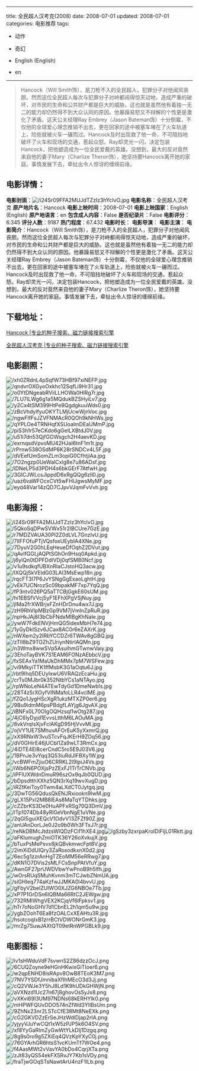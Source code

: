 
---
title: 全民超人汉考克(2008)
date: 2008-07-01
updated: 2008-07-01
categories: 电影推荐
tags:
- 动作
- 奇幻

- English (English)
- en
---


> Hancock（Will Smith饰），是刀枪不入的全民超人，犯罪分子对他闻风丧胆。然而这位全民超人每次与犯罪分子对峙都闹得惊天动地，造成严重的破坏，对市民的生命和公共财产都是巨大的威胁。这也就是虽然他有着独一无二的能力却仍然得不到大众认同的原因。他暴躁易怒又不辩解的个性更是激化了矛盾。这天公关经理Ray Embrey（Jason Bateman饰）十分倒霉，不仅他的全球爱心理念推销不出去，更在回家的途中被塞车堵在了火车轨道上，险些就被火车一碾而过。Hancock及时出现救了他一命，不可阻挡地破坏了火车和现场的交通，惹起众怒。Ray却灵光一闪，决定包装Hancock，把他塑造成为一位全民爱戴的英雄。没想到，最大的反对竟然来自他的妻子Mary（Charlize Theron饰），她坚持要Hancock离开她的家庭。事情发展下去，牵扯出令人惊讶的缠绵前缘。

## **电影详情**：

**电影封面**：<img src="https://image.tmdb.org/t/p/w200/i24Sr09FFA2MUJdTZzIz3hYcIvO.jpg" alt="/i24Sr09FFA2MUJdTZzIz3hYcIvO.jpg" title="/i24Sr09FFA2MUJdTZzIz3hYcIvO.jpg">
**电影名称**：全民超人汉考克
**原产地片名**：Hancock
**电影上映时间**：2008-07-01
**电影上映国家**：English (English)
**原产地语言**：en
**包含成人内容**：False
**是否纪录片**：False
**电影评分**：6.345
**评分人数**：9187
**热门程度**：67.432
**电影时长**：
**电影导演**：
**电影主演**：
**电影简介**：Hancock（Will Smith饰），是刀枪不入的全民超人，犯罪分子对他闻风丧胆。然而这位全民超人每次与犯罪分子对峙都闹得惊天动地，造成严重的破坏，对市民的生命和公共财产都是巨大的威胁。这也就是虽然他有着独一无二的能力却仍然得不到大众认同的原因。他暴躁易怒又不辩解的个性更是激化了矛盾。这天公关经理Ray Embrey（Jason Bateman饰）十分倒霉，不仅他的全球爱心理念推销不出去，更在回家的途中被塞车堵在了火车轨道上，险些就被火车一碾而过。Hancock及时出现救了他一命，不可阻挡地破坏了火车和现场的交通，惹起众怒。Ray却灵光一闪，决定包装Hancock，把他塑造成为一位全民爱戴的英雄。没想到，最大的反对竟然来自他的妻子Mary（Charlize Theron饰），她坚持要Hancock离开她的家庭。事情发展下去，牵扯出令人惊讶的缠绵前缘。

## **下载地址**：
[Hancock |专业的种子搜索、磁力链接搜索引擎](https://movie.amd794.com:2083/?search=Hancock&ordering=&mode=match_phrase&page_size=10&page=1)

[全民超人汉考克 |专业的种子搜索、磁力链接搜索引擎](https://movie.amd794.com:2083/?search=%E5%85%A8%E6%B0%91%E8%B6%85%E4%BA%BA%E6%B1%89%E8%80%83%E5%85%8B&ordering=&mode=match_phrase&page_size=10&page=1)
 

## **电影剧照**：
<img src="https://image.tmdb.org/t/p/original/xh0ZRdnL4pSqfW73HBf97xiNEFP.jpg" alt="/xh0ZRdnL4pSqfW73HBf97xiNEFP.jpg" title="/xh0ZRdnL4pSqfW73HBf97xiNEFP.jpg"><img src="https://image.tmdb.org/t/p/original/qndvrOXGyoOxkhc12SqfLi9Hr31.jpg" alt="/qndvrOXGyoOxkhc12SqfLi9Hr31.jpg" title="/qndvrOXGyoOxkhc12SqfLi9Hr31.jpg"><img src="https://image.tmdb.org/t/p/original/o0YtDNgeabRViiLLHOWa0HlRg7r.jpg" alt="/o0YtDNgeabRViiLLHOWa0HlRg7r.jpg" title="/o0YtDNgeabRViiLLHOWa0HlRg7r.jpg"><img src="https://image.tmdb.org/t/p/original/7LU7ILWg6g1a5MQdukBZSHyiLv7.jpg" alt="/7LU7ILWg6g1a5MQdukBZSHyiLv7.jpg" title="/7LU7ILWg6g1a5MQdukBZSHyiLv7.jpg"><img src="https://image.tmdb.org/t/p/original/y2Cx4tSM399HtPe9QgdgkuuWds0.jpg" alt="/y2Cx4tSM399HtPe9QgdgkuuWds0.jpg" title="/y2Cx4tSM399HtPe9QgdgkuuWds0.jpg"><img src="https://image.tmdb.org/t/p/original/zBcVhdylfyuOKYTLMjUcwWjnVoc.jpg" alt="/zBcVhdylfyuOKYTLMjUcwWjnVoc.jpg" title="/zBcVhdylfyuOKYTLMjUcwWjnVoc.jpg"><img src="https://image.tmdb.org/t/p/original/ngwFlfFsJZVFNMAcR0QOh9kNHWs.jpg" alt="/ngwFlfFsJZVFNMAcR0QOh9kNHWs.jpg" title="/ngwFlfFsJZVFNMAcR0QOh9kNHWs.jpg"><img src="https://image.tmdb.org/t/p/original/qYPLOe4TRNHqfXSUoalmDEaUMmP.jpg" alt="/qYPLOe4TRNHqfXSUoalmDEaUMmP.jpg" title="/qYPLOe4TRNHqfXSUoalmDEaUMmP.jpg"><img src="https://image.tmdb.org/t/p/original/piS3h1r57eCKdo6gGeILXBtdJ0V.jpg" alt="/piS3h1r57eCKdo6gGeILXBtdJ0V.jpg" title="/piS3h1r57eCKdo6gGeILXBtdJ0V.jpg"><img src="https://image.tmdb.org/t/p/original/u51i7dn53QjfGOWsgch2H4aevKD.jpg" alt="/u51i7dn53QjfGOWsgch2H4aevKD.jpg" title="/u51i7dn53QjfGOWsgch2H4aevKD.jpg"><img src="https://image.tmdb.org/t/p/original/exrnqsdVpvoMU42HJaI6tnF1m1t.jpg" alt="/exrnqsdVpvoMU42HJaI6tnF1m1t.jpg" title="/exrnqsdVpvoMU42HJaI6tnF1m1t.jpg"><img src="https://image.tmdb.org/t/p/original/rPrnw538OSdMP6K28rSNDCv4L5F.jpg" alt="/rPrnw538OSdMP6K28rSNDCv4L5F.jpg" title="/rPrnw538OSdMP6K28rSNDCv4L5F.jpg"><img src="https://image.tmdb.org/t/p/original/dVEefUmSomZLm3opiG0CfhtjiAa.jpg" alt="/dVEefUmSomZLm3opiG0CfhtjiAa.jpg" title="/dVEefUmSomZLm3opiG0CfhtjiAa.jpg"><img src="https://image.tmdb.org/t/p/original/7O2ngzp0UeWalCxlg8e7u86ADsf.jpg" alt="/7O2ngzp0UeWalCxlg8e7u86ADsf.jpg" title="/7O2ngzp0UeWalCxlg8e7u86ADsf.jpg"><img src="https://image.tmdb.org/t/p/original/lDNeLP5d3PDH4s6bkGErF7AtfwH.jpg" alt="/lDNeLP5d3PDH4s6bkGErF7AtfwH.jpg" title="/lDNeLP5d3PDH4s6bkGErF7AtfwH.jpg"><img src="https://image.tmdb.org/t/p/original/3GICJWLcsJippdD6xRgQQg6zll0.jpg" alt="/3GICJWLcsJippdD6xRgQQg6zll0.jpg" title="/3GICJWLcsJippdD6xRgQQg6zll0.jpg"><img src="https://image.tmdb.org/t/p/original/uaz6vaWFOcxCVt5wFHIJgwsMyMF.jpg" alt="/uaz6vaWFOcxCVt5wFHIJgwsMyMF.jpg" title="/uaz6vaWFOcxCVt5wFHIJgwsMyMF.jpg"><img src="https://image.tmdb.org/t/p/original/eyd48Var14zQD7CJpvVJqmFvVvh.jpg" alt="/eyd48Var14zQD7CJpvVJqmFvVvh.jpg" title="/eyd48Var14zQD7CJpvVJqmFvVvh.jpg">

## **电影海报**：
<img src="https://image.tmdb.org/t/p/original/i24Sr09FFA2MUJdTZzIz3hYcIvO.jpg" alt="/i24Sr09FFA2MUJdTZzIz3hYcIvO.jpg" title="/i24Sr09FFA2MUJdTZzIz3hYcIvO.jpg"><img src="https://image.tmdb.org/t/p/original/5QkoSqDPwSVWx51r2lBCUre7GzE.jpg" alt="/5QkoSqDPwSVWx51r2lBCUre7GzE.jpg" title="/5QkoSqDPwSVWx51r2lBCUre7GzE.jpg"><img src="https://image.tmdb.org/t/p/original/r7MDZVAUA30Pl2Z0dLVL7GnzIvU.jpg" alt="/r7MDZVAUA30Pl2Z0dLVL7GnzIvU.jpg" title="/r7MDZVAUA30Pl2Z0dLVL7GnzIvU.jpg"><img src="https://image.tmdb.org/t/p/original/7lIFFOfuPTjVQsfoxUEybIA4XNe.jpg" alt="/7lIFFOfuPTjVQsfoxUEybIA4XNe.jpg" title="/7lIFFOfuPTjVQsfoxUEybIA4XNe.jpg"><img src="https://image.tmdb.org/t/p/original/7DyuV2G0hLEqHeueDfOqhZ2DVut.jpg" alt="/7DyuV2G0hLEqHeueDfOqhZ2DVut.jpg" title="/7DyuV2G0hLEqHeueDfOqhZ2DVut.jpg"><img src="https://image.tmdb.org/t/p/original/qAvlfGGLjAQPtSGhOn9Hsq0Apkd.jpg" alt="/qAvlfGGLjAQPtSGhOn9Hsq0Apkd.jpg" title="/qAvlfGGLjAQPtSGhOn9Hsq0Apkd.jpg"><img src="https://image.tmdb.org/t/p/original/j6ylQn0tDPFDdlVDj0qfSM80Ncf.jpg" alt="/j6ylQn0tDPFDdlVDj0qfSM80Ncf.jpg" title="/j6ylQn0tDPFDdlVDj0qfSM80Ncf.jpg"><img src="https://image.tmdb.org/t/p/original/v1u9sdkqfUBXnRIaCJstoHQ3acw.jpg" alt="/v1u9sdkqfUBXnRIaCJstoHQ3acw.jpg" title="/v1u9sdkqfUBXnRIaCJstoHQ3acw.jpg"><img src="https://image.tmdb.org/t/p/original/lXQQjSkVEldG03LAI3MsEwp18n.jpg" alt="/lXQQjSkVEldG03LAI3MsEwp18n.jpg" title="/lXQQjSkVEldG03LAI3MsEwp18n.jpg"><img src="https://image.tmdb.org/t/p/original/rqcFT3I7P6JvYSNgGgExaoLghtH.jpg" alt="/rqcFT3I7P6JvYSNgGgExaoLghtH.jpg" title="/rqcFT3I7P6JvYSNgGgExaoLghtH.jpg"><img src="https://image.tmdb.org/t/p/original/vEk7UCNrozSc09bpakMF7xp7YqQ.jpg" alt="/vEk7UCNrozSc09bpakMF7xp7YqQ.jpg" title="/vEk7UCNrozSc09bpakMF7xp7YqQ.jpg"><img src="https://image.tmdb.org/t/p/original/fP3ntv026PQ5aTTCBjGgkE60sUM.jpg" alt="/fP3ntv026PQ5aTTCBjGgkE60sUM.jpg" title="/fP3ntv026PQ5aTTCBjGgkE60sUM.jpg"><img src="https://image.tmdb.org/t/p/original/hi1EBSfVVcj5yF1EFhXPgVSjNuy.jpg" alt="/hi1EBSfVVcj5yF1EFhXPgVSjNuy.jpg" title="/hi1EBSfVVcj5yF1EFhXPgVSjNuy.jpg"><img src="https://image.tmdb.org/t/p/original/jIMa2frXWBrjxFZnHDrDnu4wx7J.jpg" alt="/jIMa2frXWBrjxFZnHDrDnu4wx7J.jpg" title="/jIMa2frXWBrjxFZnHDrDnu4wx7J.jpg"><img src="https://image.tmdb.org/t/p/original/zH9RhVlpMBzGp9VM7jVmlnZpRuR.jpg" alt="/zH9RhVlpMBzGp9VM7jVmlnZpRuR.jpg" title="/zH9RhVlpMBzGp9VM7jVmlnZpRuR.jpg"><img src="https://image.tmdb.org/t/p/original/npHkJAj8I3bCbFNdxMIBgKhNale.jpg" alt="/npHkJAj8I3bCbFNdxMIBgKhNale.jpg" title="/npHkJAj8I3bCbFNdxMIBgKhNale.jpg"><img src="https://image.tmdb.org/t/p/original/ywW7FdkENVjHmQG5idexMbH7e74.jpg" alt="/ywW7FdkENVjHmQG5idexMbH7e74.jpg" title="/ywW7FdkENVjHmQG5idexMbH7e74.jpg"><img src="https://image.tmdb.org/t/p/original/1yGyDkISzv6JCax8AC0r6eZAXrK.jpg" alt="/1yGyDkISzv6JCax8AC0r6eZAXrK.jpg" title="/1yGyDkISzv6JCax8AC0r6eZAXrK.jpg"><img src="https://image.tmdb.org/t/p/original/nWXem2y2IRbYCCDZr6TWAv8gGBQ.jpg" alt="/nWXem2y2IRbYCCDZr6TWAv8gGBQ.jpg" title="/nWXem2y2IRbYCCDZr6TWAv8gGBQ.jpg"><img src="https://image.tmdb.org/t/p/original/zTIl8bZ9TOZhZUriynNtirIAQMn.jpg" alt="/zTIl8bZ9TOZhZUriynNtirIAQMn.jpg" title="/zTIl8bZ9TOZhZUriynNtirIAQMn.jpg"><img src="https://image.tmdb.org/t/p/original/n3Wmx8wwSVp5AsulhmGTwnwVaiy.jpg" alt="/n3Wmx8wwSVp5AsulhmGTwnwVaiy.jpg" title="/n3Wmx8wwSVp5AsulhmGTwnwVaiy.jpg"><img src="https://image.tmdb.org/t/p/original/3EhoTayBVK7S1EAM6FONzAEbbcV.jpg" alt="/3EhoTayBVK7S1EAM6FONzAEbbcV.jpg" title="/3EhoTayBVK7S1EAM6FONzAEbbcV.jpg"><img src="https://image.tmdb.org/t/p/original/fxSEAxYa1MaUkDhMMx7pM7WSFew.jpg" alt="/fxSEAxYa1MaUkDhMMx7pM7WSFew.jpg" title="/fxSEAxYa1MaUkDhMMx7pM7WSFew.jpg"><img src="https://image.tmdb.org/t/p/original/vi9MkyiTTK1ffMsbK3G1aOqtu6J.jpg" alt="/vi9MkyiTTK1ffMsbK3G1aOqtu6J.jpg" title="/vi9MkyiTTK1ffMsbK3G1aOqtu6J.jpg"><img src="https://image.tmdb.org/t/p/original/rbt9Ihq5DEUyIxwU6VRAQzEcaHu.jpg" alt="/rbt9Ihq5DEUyIxwU6VRAQzEcaHu.jpg" title="/rbt9Ihq5DEUyIxwU6VRAQzEcaHu.jpg"><img src="https://image.tmdb.org/t/p/original/crTs0MJbr0k352NtbYCs1aNTAyo.jpg" alt="/crTs0MJbr0k352NtbYCs1aNTAyo.jpg" title="/crTs0MJbr0k352NtbYCs1aNTAyo.jpg"><img src="https://image.tmdb.org/t/p/original/rpWNoLeN4ATEwTdyGd1DmeNwbls.jpg" alt="/rpWNoLeN4ATEwTdyGd1DmeNwbls.jpg" title="/rpWNoLeN4ATEwTdyGd1DmeNwbls.jpg"><img src="https://image.tmdb.org/t/p/original/28T4z5rXOyfVINMafoLLR4vcIME.jpg" alt="/28T4z5rXOyfVINMafoLLR4vcIME.jpg" title="/28T4z5rXOyfVINMafoLLR4vcIME.jpg"><img src="https://image.tmdb.org/t/p/original/fZQo1JygHScXgR1ukzMTXZP0er6.jpg" alt="/fZQo1JygHScXgR1ukzMTXZP0er6.jpg" title="/fZQo1JygHScXgR1ukzMTXZP0er6.jpg"><img src="https://image.tmdb.org/t/p/original/9Bu9idmM6psPBdgfLAYjg6JgvAX.jpg" alt="/9Bu9idmM6psPBdgfLAYjg6JgvAX.jpg" title="/9Bu9idmM6psPBdgfLAYjg6JgvAX.jpg"><img src="https://image.tmdb.org/t/p/original/iBNFx0L70OIgOQHzsql1wOtg287.jpg" alt="/iBNFx0L70OIgOQHzsql1wOtg287.jpg" title="/iBNFx0L70OIgOQHzsql1wOtg287.jpg"><img src="https://image.tmdb.org/t/p/original/4jC6lyDyjd1EvvsLtthM6LAOuMA.jpg" alt="/4jC6lyDyjd1EvvsLtthM6LAOuMA.jpg" title="/4jC6lyDyjd1EvvsLtthM6LAOuMA.jpg"><img src="https://image.tmdb.org/t/p/original/6vkVrqIsXjvFclAKgD95HjVvvMl.jpg" alt="/6vkVrqIsXjvFclAKgD95HjVvvMl.jpg" title="/6vkVrqIsXjvFclAKgD95HjVvvMl.jpg"><img src="https://image.tmdb.org/t/p/original/ojVY1UE7SMhuvAFOrEuK5yXxmrQ.jpg" alt="/ojVY1UE7SMhuvAFOrEuK5yXxmrQ.jpg" title="/ojVY1UE7SMhuvAFOrEuK5yXxmrQ.jpg"><img src="https://image.tmdb.org/t/p/original/xX9RNxW3vuSTcvFqJKErH9ZOq56.jpg" alt="/xX9RNxW3vuSTcvFqJKErH9ZOq56.jpg" title="/xX9RNxW3vuSTcvFqJKErH9ZOq56.jpg"><img src="https://image.tmdb.org/t/p/original/dV0GHirE46jUCbI1Za9wLT3RmCx.jpg" alt="/dV0GHirE46jUCbI1Za9wLT3RmCx.jpg" title="/dV0GHirE46jUCbI1Za9wLT3RmCx.jpg"><img src="https://image.tmdb.org/t/p/original/4iDTE4EI8cerCndC5ro5E9J03V6.jpg" alt="/4iDTE4EI8cerCndC5ro5E9J03V6.jpg" title="/4iDTE4EI8cerCndC5ro5E9J03V6.jpg"><img src="https://image.tmdb.org/t/p/original/1BPnJe3vYqq3Q53iuRdJlFBXy1W.jpg" alt="/1BPnJe3vYqq3Q53iuRdJlFBXy1W.jpg" title="/1BPnJe3vYqq3Q53iuRdJlFBXy1W.jpg"><img src="https://image.tmdb.org/t/p/original/vcBWFmZjiuO6CRRKL2l9lpiJ4Vs.jpg" alt="/vcBWFmZjiuO6CRRKL2l9lpiJ4Vs.jpg" title="/vcBWFmZjiuO6CRRKL2l9lpiJ4Vs.jpg"><img src="https://image.tmdb.org/t/p/original/iWb6N6POXjsPzZExFJ1TrTrCNVb.jpg" alt="/iWb6N6POXjsPzZExFJ1TrTrCNVb.jpg" title="/iWb6N6POXjsPzZExFJ1TrTrCNVb.jpg"><img src="https://image.tmdb.org/t/p/original/iPFlUXWdnDmuR96szOx9qJb0QUD.jpg" alt="/iPFlUXWdnDmuR96szOx9qJb0QUD.jpg" title="/iPFlUXWdnDmuR96szOx9qJb0QUD.jpg"><img src="https://image.tmdb.org/t/p/original/bDpsdtthXXhz5QN3rXq19wvXugD.jpg" alt="/bDpsdtthXXhz5QN3rXq19wvXugD.jpg" title="/bDpsdtthXXhz5QN3rXq19wvXugD.jpg"><img src="https://image.tmdb.org/t/p/original/iRZtKeiToy0Twm4aLXdCT0Jytgq.jpg" alt="/iRZtKeiToy0Twm4aLXdCT0Jytgq.jpg" title="/iRZtKeiToy0Twm4aLXdCT0Jytgq.jpg"><img src="https://image.tmdb.org/t/p/original/3DwTG56QdusQkENJRxiookn9IwM.jpg" alt="/3DwTG56QdusQkENJRxiookn9IwM.jpg" title="/3DwTG56QdusQkENJRxiookn9IwM.jpg"><img src="https://image.tmdb.org/t/p/original/gLX15PxI2MB8lEAs8MaTqYTDhks.jpg" alt="/gLX15PxI2MB8lEAs8MaTqYTDhks.jpg" title="/gLX15PxI2MB8lEAs8MaTqYTDhks.jpg"><img src="https://image.tmdb.org/t/p/original/cZZbrKS3De0HuAPFxRSg70Q3DmV.jpg" alt="/cZZbrKS3De0HuAPFxRSg70Q3DmV.jpg" title="/cZZbrKS3De0HuAPFxRSg70Q3DmV.jpg"><img src="https://image.tmdb.org/t/p/original/lTp1074Db48yRlGeVbnNgE1uVNe.jpg" alt="/lTp1074Db48yRlGeVbnNgE1uVNe.jpg" title="/lTp1074Db48yRlGeVbnNgE1uVNe.jpg"><img src="https://image.tmdb.org/t/p/original/2qGI5guiXEQcV1OdvV13ZFZf90Z.jpg" alt="/2qGI5guiXEQcV1OdvV13ZFZf90Z.jpg" title="/2qGI5guiXEQcV1OdvV13ZFZf90Z.jpg"><img src="https://image.tmdb.org/t/p/original/anUAnDorLJe0J2o9b0Wh3FTxJ7r.jpg" alt="/anUAnDorLJe0J2o9b0Wh3FTxJ7r.jpg" title="/anUAnDorLJe0J2o9b0Wh3FTxJ7r.jpg"><img src="https://image.tmdb.org/t/p/original/reNkDBMcJtdzsWlQDzFCif1hXE4.jpg" alt="/reNkDBMcJtdzsWlQDzFCif1hXE4.jpg" title="/reNkDBMcJtdzsWlQDzFCif1hXE4.jpg"><img src="https://image.tmdb.org/t/p/original/gSzby3zxrpaKroIDiFljL01Rktt.jpg" alt="/gSzby3zxrpaKroIDiFljL01Rktt.jpg" title="/gSzby3zxrpaKroIDiFljL01Rktt.jpg"><img src="https://image.tmdb.org/t/p/original/aFKIumughZmiOTK36Y26oXvkujX.jpg" alt="/aFKIumughZmiOTK36Y26oXvkujX.jpg" title="/aFKIumughZmiOTK36Y26oXvkujX.jpg"><img src="https://image.tmdb.org/t/p/original/bTuxPsMePsvx8jkQBvkmwcFpt8V.jpg" alt="/bTuxPsMePsvx8jkQBvkmwcFpt8V.jpg" title="/bTuxPsMePsvx8jkQBvkmwcFpt8V.jpg"><img src="https://image.tmdb.org/t/p/original/2imXiDdUIQry3ZaRoxodkxnX0d2.jpg" alt="/2imXiDdUIQry3ZaRoxodkxnX0d2.jpg" title="/2imXiDdUIQry3ZaRoxodkxnX0d2.jpg"><img src="https://image.tmdb.org/t/p/original/6ec5g1zzrAnHgTZEoMM56eRRwg7.jpg" alt="/6ec5g1zzrAnHgTZEoMM56eRRwg7.jpg" title="/6ec5g1zzrAnHgTZEoMM56eRRwg7.jpg"><img src="https://image.tmdb.org/t/p/original/dKN1O7DVis2sMLFCsSnpPAtVfuY.jpg" alt="/dKN1O7DVis2sMLFCsSnpPAtVfuY.jpg" title="/dKN1O7DVis2sMLFCsSnpPAtVfuY.jpg"><img src="https://image.tmdb.org/t/p/original/AwnGF27prUWDVbwYwPnoB9h5lfh.jpg" alt="/AwnGF27prUWDVbwYwPnoB9h5lfh.jpg" title="/AwnGF27prUWDVbwYwPnoB9h5lfh.jpg"><img src="https://image.tmdb.org/t/p/original/wOrsRUqSMuhKvnm3mTCJwbZNmUA.jpg" alt="/wOrsRUqSMuhKvnm3mTCJwbZNmUA.jpg" title="/wOrsRUqSMuhKvnm3mTCJwbZNmUA.jpg"><img src="https://image.tmdb.org/t/p/original/siGHIeq774aKzfwJJMKA0l4bvvU.jpg" alt="/siGHIeq774aKzfwJJMKA0l4bvvU.jpg" title="/siGHIeq774aKzfwJJMKA0l4bvvU.jpg"><img src="https://image.tmdb.org/t/p/original/gFbyV2belZUIWO0XJZG6NBOe7Tb.jpg" alt="/gFbyV2belZUIWO0XJZG6NBOe7Tb.jpg" title="/gFbyV2belZUIWO0XJZG6NBOe7Tb.jpg"><img src="https://image.tmdb.org/t/p/original/xP7P1GrDSn6lQBMa66RtC2JEWgw.jpg" alt="/xP7P1GrDSn6lQBMa66RtC2JEWgw.jpg" title="/xP7P1GrDSn6lQBMa66RtC2JEWgw.jpg"><img src="https://image.tmdb.org/t/p/original/732RMlWhgVEX2KCjqVf6lFpksv1.jpg" alt="/732RMlWhgVEX2KCjqVf6lFpksv1.jpg" title="/732RMlWhgVEX2KCjqVf6lFpksv1.jpg"><img src="https://image.tmdb.org/t/p/original/hTr7oNoGHV7d1CbnEL2h1qm5u9w.jpg" alt="/hTr7oNoGHV7d1CbnEL2h1qm5u9w.jpg" title="/hTr7oNoGHV7d1CbnEL2h1qm5u9w.jpg"><img src="https://image.tmdb.org/t/p/original/ygbZOohT6Ea8fzOALCxXEAHtu3R.jpg" alt="/ygbZOohT6Ea8fzOALCxXEAHtu3R.jpg" title="/ygbZOohT6Ea8fzOALCxXEAHtu3R.jpg"><img src="https://image.tmdb.org/t/p/original/hsotcoqIxB1zrrBCtVDWONrGmK3.jpg" alt="/hsotcoqIxB1zrrBCtVDWONrGmK3.jpg" title="/hsotcoqIxB1zrrBCtVDWONrGmK3.jpg"><img src="https://image.tmdb.org/t/p/original/mrZg7SuwJAXtQT09etRnWPGBLk9.jpg" alt="/mrZg7SuwJAXtQT09etRnWPGBLk9.jpg" title="/mrZg7SuwJAXtQT09etRnWPGBLk9.jpg">

## **电影图标**：
<img src="https://image.tmdb.org/t/p/original/iv1sHWduVdF7svwnS2Z86dzzOcJ.png" alt="/iv1sHWduVdF7svwnS2Z86dzzOcJ.png" title="/iv1sHWduVdF7svwnS2Z86dzzOcJ.png"><img src="https://image.tmdb.org/t/p/original/6CUQZoyne9eHGnHKwixGiTIoer6.png" alt="/6CUQZoyne9eHGnHKwixGiTIoer6.png" title="/6CUQZoyne9eHGnHKwixGiTIoer6.png"><img src="https://image.tmdb.org/t/p/original/w2qpENHD8isRApv8OwB8TEoK3M7.png" alt="/w2qpENHD8isRApv8OwB8TEoK3M7.png" title="/w2qpENHD8isRApv8OwB8TEoK3M7.png"><img src="https://image.tmdb.org/t/p/original/7NV7YSDfJmnibaXfIhMEcO3d3Jj.png" alt="/7NV7YSDfJmnibaXfIhMEcO3d3Jj.png" title="/7NV7YSDfJmnibaXfIhMEcO3d3Jj.png"><img src="https://image.tmdb.org/t/p/original/cQ2VWJe3Y5hJ8Ld1K9hUDkGHWjN.png" alt="/cQ2VWJe3Y5hJ8Ld1K9hUDkGHWjN.png" title="/cQ2VWJe3Y5hJ8Ld1K9hUDkGHWjN.png"><img src="https://image.tmdb.org/t/p/original/aVXNzd1Uc27n67j8ghovOs5yJx8.png" alt="/aVXNzd1Uc27n67j8ghovOs5yJx8.png" title="/aVXNzd1Uc27n67j8ghovOs5yJx8.png"><img src="https://image.tmdb.org/t/p/original/vXKvi69I3UM97NDNs68kERHYlk0.png" alt="/vXKvi69I3UM97NDNs68kERHYlk0.png" title="/vXKvi69I3UM97NDNs68kERHYlk0.png"><img src="https://image.tmdb.org/t/p/original/mHPWFQUvDDO574nZfWd3YIlBsUm.png" alt="/mHPWFQUvDDO574nZfWd3YIlBsUm.png" title="/mHPWFQUvDDO574nZfWd3YIlBsUm.png"><img src="https://image.tmdb.org/t/p/original/9ZhNx23nr2LSTcCfE38Mt8NeEXk.png" alt="/9ZhNx23nr2LSTcCfE38Mt8NeEXk.png" title="/9ZhNx23nr2LSTcCfE38Mt8NeEXk.png"><img src="https://image.tmdb.org/t/p/original/cG2GKVDZzErSeJHzWdlDjap2rIA.png" alt="/cG2GKVDZzErSeJHzWdlDjap2rIA.png" title="/cG2GKVDZzErSeJHzWdlDjap2rIA.png"><img src="https://image.tmdb.org/t/p/original/yjyyVJuYwCQt1xW5zPJP5k6O4SV.png" alt="/yjyyVJuYwCQt1xW5zPJP5k6O4SV.png" title="/yjyyVJuYwCQt1xW5zPJP5k6O4SV.png"><img src="https://image.tmdb.org/t/p/original/xf8YyGaRImZyGwWtYLkDlj1Dzgq.png" alt="/xf8YyGaRImZyGwWtYLkDlj1Dzgq.png" title="/xf8YyGaRImZyGwWtYLkDlj1Dzgq.png"><img src="https://image.tmdb.org/t/p/original/8g9s0ro9g5ZXiEq4QVzKpYXyC0j.png" alt="/8g9s0ro9g5ZXiEq4QVzKpYXyC0j.png" title="/8g9s0ro9g5ZXiEq4QVzKpYXyC0j.png"><img src="https://image.tmdb.org/t/p/original/76GYArhGR6htsS1vcKUmTf7WOe4.png" alt="/76GYArhGR6htsS1vcKUmTf7WOe4.png" title="/76GYArhGR6htsS1vcKUmTf7WOe4.png"><img src="https://image.tmdb.org/t/p/original/f4AasMWt2vVavYA0bDo4CqrjXTa.png" alt="/f4AasMWt2vVavYA0bDo4CqrjXTa.png" title="/f4AasMWt2vVavYA0bDo4CqrjXTa.png"><img src="https://image.tmdb.org/t/p/original/zJt83yQS54ekFX5RvJY7Kb1sVDy.png" alt="/zJt83yQS54ekFX5RvJY7Kb1sVDy.png" title="/zJt83yQS54ekFX5RvJY7Kb1sVDy.png"><img src="https://image.tmdb.org/t/p/original/fraTjwGOqSTsNawtArU4nzF1lLb.png" alt="/fraTjwGOqSTsNawtArU4nzF1lLb.png" title="/fraTjwGOqSTsNawtArU4nzF1lLb.png">
